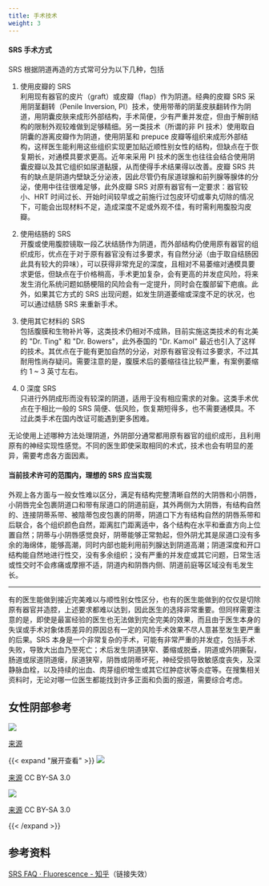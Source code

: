 ```yaml
---
title: 手术技术
weight: 3
---
```


#### SRS 手术方式

SRS 根据阴道再造的方式常可分为以下几种，包括

1. 使用皮瓣的 SRS\
   利用现有器官的皮片（graft）或皮瓣（flap）作为阴道。经典的皮瓣 SRS 采用阴茎翻转（Penile Inversion, PI）技术，使用带蒂的阴茎皮肤翻转作为阴道，用阴囊皮肤来成形外部结构，手术简便，少有严重并发症，但由于解剖结构的限制外观较难做到足够精细。另一类技术（所谓的非 PI 技术）使用取自阴囊的游离皮瓣作为阴道，使用阴茎和 prepuce 皮瓣等组织来成形外部结构，这样医生能利用这些组织实现更加贴近顺性别女性的结构，但缺点在于恢复期长，对通模具要求更高。近年来采用 PI 技术的医生也往往会结合使用阴囊皮瓣以及其它组织如尿道黏膜，从而使得手术结果得以改善。皮瓣 SRS 共有的缺点是阴道内壁缺乏分泌液，因此尽管仍有尿道球腺和前列腺等腺体的分泌，使用中往往很难足够，此外皮瓣 SRS 对原有器官有一定要求：器官较小、HRT 时间过长、开始时间较早或之前施行过包皮环切或睾丸切除的情况下，可能会出现材料不足，造成深度不足或外观不佳，有时需利用腹股沟皮瓣。

1. 使用结肠的 SRS\
   开腹或使用腹腔镜取一段乙状结肠作为阴道，而外部结构仍使用原有器官的组织成形，优点在于对于原有器官没有过多要求，有自然分泌（由于取自结肠因此具有较大的异味），可以获得非常充足的深度，且相对不易萎缩对通模具要求更低，但缺点在于价格稍高，手术更加复杂，会有更高的并发症风险，将来发生消化系统问题如肠梗阻的风险会有一定提升，同时会在腹部留下疤痕。此外，如果其它方式的 SRS 出现问题，如发生阴道萎缩或深度不足的状况，也可以通过结肠 SRS 来重新手术。

1. 使用其它材料的 SRS\
   包括腹膜和生物补片等，这类技术仍相对不成熟，目前实施这类技术的有北美的 "Dr. Ting" 和 "Dr. Bowers"，此外泰国的 "Dr. Kamol" 最近也引入了这样的技术。其优点在于能有更加自然的分泌，对原有器官没有过多要求，不过其耐用性尚存疑问。需要注意的是，腹膜术后的萎缩往往比较严重，有案例萎缩约 1 ~ 3 英寸左右。

1. 0 深度 SRS\
   只进行外阴成形而没有较深的阴道，适用于没有相应需求的对象。这类手术优点在于相比一般的 SRS 简便、低风险，恢复期短得多，也不需要通模具。不过此类手术在国内改证可能遇到更多困难。

无论使用上述哪种方法处理阴道，外阴部分通常都用原有器官的组织成形，且利用原有的神经实现性感觉。不同的医生即使采取相同的术式，技术也会有明显的差异，需要考虑各方面因素。

#### 当前技术许可的范围内，理想的 SRS 应当实现

外观上各方面与一般女性难以区分，满足有结构完整清晰自然的大阴唇和小阴唇，小阴唇完全包裹阴道口和带有尿道口的阴道前庭，其外两侧为大阴唇，有结构自然的、连接阴蒂系带、被陰蒂包皮包裹的阴蒂，阴道口下方有结构自然的阴唇系带和后联合，各个组织颜色自然，距离肛门距离适中，各个结构在水平和垂直方向上位置自然；阴蒂与小阴唇感觉良好，阴蒂能够正常勃起，但外阴尤其是尿道口没有多余的海绵体，能够高潮，同时内部也能利用前列腺达到阴道高潮；阴道深度和开口结构能自然地进行性交，没有多余组织；没有严重的并发症或其它问题，日常生活或性交时不会疼痛或摩擦不适，阴道内和阴唇内侧、阴道前庭等区域没有毛发生长。

---

有的医生能做到接近完美难以与顺性别女性区分，也有的医生能做到的仅仅是切除原有器官并造腔，上述要求都难以达到，因此医生的选择非常重要。但同样需要注意的是，即使是最富经验的医生也无法做到完全完美的效果，而且由于医生本身的失误或手术对象体质差异的原因总有一定的风险手术效果不尽人意甚至发生更严重的后果。SRS 本身是一个非常复杂的手术，可能有非常严重的并发症，包括手术失败，导致大出血乃至死亡；术后发生阴道狭窄、萎缩或脱垂，阴道或外阴撕裂，肠道或尿道阴道瘘，尿道狭窄，阴唇或阴蒂坏死，神经受损导致敏感度丧失，及深静脉血栓，以及持续的出血、肉芽组织增生或其它红肿症状等炎症等。在搜集相关资料时，无论对哪一位医生都能找到许多正面和负面的报道，需要综合考虑。

## 女性阴部参考

![](/images/srs/tech/vulva_figure_zh.png)

[来源](https://openstax.org/books/anatomy-and-physiology/pages/27-2-anatomy-and-physiology-of-the-female-reproductive-system)

{{< expand "展开查看" >}}
![](/images/srs/tech/1024px-Fremale_reproductive_organs_to_see_through.jpg)

[来源](https://commons.wikimedia.org/wiki/File:Fremale_reproductive_organs_to_see_through.jpg) CC BY-SA 3.0

![](/images/srs/tech/800px-Clitoris-Vivero-Becker.jpg)

[来源](https://commons.wikimedia.org/wiki/File:Clitoris-Vivero-Becker.jpg) CC BY-SA 3.0

{{< /expand >}}
## 参考资料

[SRS FAQ · Fluorescence - 知乎](https://zhuanlan.zhihu.com/p/161673959)（链接失效）
